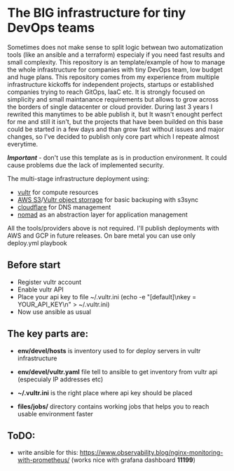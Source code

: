 The BIG infrastructure for tiny DevOps teams
============================================

Sometimes does not make sense to split logic betwean two automatization tools (like an ansible and a terraform) especialy if you need fast results and small complexity. This repository is an template/example of how to manage the whole infrastructure for companies with tiny DevOps team, low budget and huge plans.
This repository comes from my experience from multiple infrastructure kickoffs for independent projects, startups or established companies trying to reach GitOps, IaaC etc. It is strongly focused on simplicity and small maintanance requirements but allows to grow across the borders of single datacenter or cloud provider.
During last 3 years I rewrited this manytimes to be able publish it, but It wasn't enought perfect for me and still it isn't, but the projects that have been builded on this base could be started in a few days and than grow fast without issues and major changes, so I've decided to publish only core part which I repeate almost everytime.


***Important*** - don't use this template as is in production environment. It could cause problems due the lack of implemented security.

The multi-stage infrastructure deployment using:
 * [vultr](https://vultr.com) for compute resources
 * [AWS S3](https://aws.amazon.com/s3/)/[Vultr object storrage](https://www.vultr.com/products/object-storage/) for basic backuping with s3sync
 * [cloudflare](https://cloudflare.com) for DNS management
 * [nomad](https://nomadproject.io) as an abstraction layer for application management 

All the tools/providers above is not required. I'll publish deployments with AWS and GCP in future releases. On bare metal you can use only deploy.yml playbook

Before start
------------

 * Register vultr account
 * Enable vultr API
 * Place your api key to file ~/.vultr.ini (echo -e "[default]\nkey = YOUR_API_KEY\n" > ~/.vultr.ini)
 * Now use ansible as usual


The key parts are:
------------------
 * **env/devel/hosts** is inventory used to for deploy servers in vultr infrastructure
 
 * **env/devel/vultr.yaml** file tell to ansible to get inventory from vultr api (especuialy IP addresses etc)
 
 * **~/.vultr.ini** is the right place where api key should be placed

 * **files/jobs/** directory contains working jobs that helps you to reach usable environment faster


ToDO:
-----

- write ansible for this: https://www.observability.blog/nginx-monitoring-with-prometheus/ (works nice with grafana dashboard **11199**)

